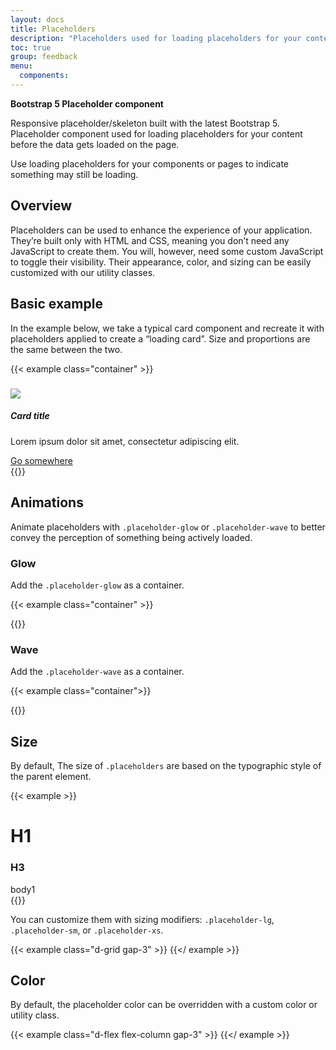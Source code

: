 ```yaml
---
layout: docs
title: Placeholders
description: "Placeholders used for loading placeholders for your content before the data gets loaded on the page."
toc: true
group: feedback
menu:
  components:
---
```


**Bootstrap 5 Placeholder component**

Responsive placeholder/skeleton built with the latest Bootstrap 5. Placeholder component used for loading placeholders for your content before the data gets loaded on the page.

Use loading placeholders for your components or pages to indicate something may still be loading.

## Overview

Placeholders can be used to enhance the experience of your application. They’re built only with HTML and CSS, meaning you don’t need any JavaScript to create them. You will, however, need some custom JavaScript to toggle their visibility. Their appearance, color, and sizing can be easily customized with our utility classes.

## Basic example

In the example below, we take a typical card component and recreate it with placeholders applied to create a “loading card”. Size and proportions are the same between the two.

{{< example class="container" >}}
<div class="row g-5">
  <div class="col-12 col-lg-6">
    <div class="card">
      <div class="card-img-top ratio ratio-16x9">
        <span class="placeholder col-12 rounded-0" style="height:100%"></span>
      </div>
      <div class="card-body">
        <h5 class="card-title">
          <span class="placeholder col-6"></span>
        </h5>
        <p class="card-text">
          <span class="placeholder col-9"></span>
        </p>
        <a href="#" tabindex="-1" class="btn placeholder col-5 pe-none"></a>
      </div>
    </div>
  </div>
  <div class="col-12 col-lg-6">
    <div class="card">
      <div class="card-img-top ratio ratio-16x9">
        <img src="/images/skeleton/1.jpg" class="img-fluid rounded" />
      </div>
      <div class="card-body">
        <h5 class="card-title">Card title</h5>
        <p class="card-text">Lorem ipsum dolor sit amet, consectetur adipiscing elit.</p>
        <a href="#" class="btn btn-primary">Go somewhere</a>
      </div>
    </div>
  </div>
</div>
{{</ example >}}

## Animations

Animate placeholders with `.placeholder-glow` or `.placeholder-wave` to better convey the perception of something being actively loaded.

### Glow

Add the `.placeholder-glow` as a container.

{{< example class="container" >}}
<div class="row g-3">
  <div class="col-md-4">  
      <span class="placeholder placeholder-glow col-12 rounded bd-h-28"></span>
      <span class="placeholder placeholder-glow col-12 mt-2"></span>
      <span class="placeholder placeholder-glow col-7 mt-2"></span>
  </div>
  <div class="col-md-4">
      <span class="placeholder placeholder-glow col-12 rounded-0 bd-h-28"></span>
      <span class="placeholder placeholder-glow col-12 mt-2"></span>
      <span class="placeholder placeholder-glow col-7 mt-2"></span>
  </div>
  <div class="col-md-4">
      <span class="placeholder placeholder-glow col-12 rounded-0 bd-h-28"></span>
      <span class="placeholder placeholder-glow col-12 mt-2"></span>
      <span class="placeholder placeholder-glow col-7 mt-2"></span>
  </div>
</div>
{{</ example >}}

### Wave

Add the `.placeholder-wave` as a container.

{{< example class="container">}}
<div class="col-md-6 mx-auto">
  <div class="card">
    <div class="card-body">
      <div class="d-flex align-items-center">
        <span class="placeholder placeholder-wave rounded-circle bd-h-10 bd-w-10"></span>
        <div class="ms-3 flex-grow-1">
          <span class="placeholder placeholder-wave placeholder-xs col-10"></span>
          <span class="placeholder placeholder-wave placeholder-xs col-4"></span>
        </div>
      </div>
    </div>
      <span class="placeholder placeholder-wave col-12 rounded-0 bd-h-48"></span>
    <div class="card-body">
        <span class="placeholder placeholder-wave placeholder-xs col-12"></span>
        <span class="placeholder placeholder-wave placeholder-xs col-9"></span>
    </div>
  </div>
</div>
{{</ example >}}

## Size

By default, The size of `.placeholders` are based on the typographic style of the parent element. 

{{< example >}}
<div class="row">
  <h1 class="placeholder col-6"></h1>
  <h1 class="col-6">H1</h1>
</div>
<div class="row">
  <h3 class="placeholder col-6"></h3>
  <h3 class="col-6">H3</h3>
</div>
<div class="row">
  <span class="placeholder col-6"></span>
  <span class="col-6">body1</span>
</div>
{{</ example >}}

You can customize them with sizing modifiers: `.placeholder-lg`, `.placeholder-sm`, or `.placeholder-xs`.

{{< example class="d-grid gap-3" >}}
<span class="placeholder col-12 placeholder-lg"></span>
<span class="placeholder col-12"></span>
<span class="placeholder col-12 placeholder-sm"></span>
<span class="placeholder col-12 placeholder-xs"></span>
{{</ example >}}

## Color 

By default, the placeholder color can be overridden with a custom color or utility class.

{{< example class="d-flex flex-column gap-3" >}}
<span class="placeholder bg-primary"></span>
<span class="placeholder bg-secondary"></span>
<span class="placeholder bg-success"></span>
<span class="placeholder bg-danger"></span>
<span class="placeholder bg-warning"></span>
<span class="placeholder bg-info"></span>
<span class="placeholder bg-dark"></span>
{{</ example >}}

